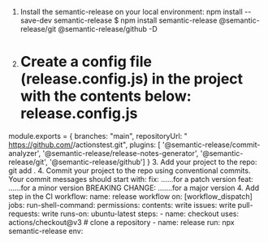 1. Install the semantic-release on your local environment:
    npm install --save-dev semantic-release
    $ npm install semantic-release @semantic-release/git @semantic-release/github -D
2. Create a config file (release.config.js) in the project with the contents below:
     release.config.js
    ====================
module.exports = {
   branches: "main",
   repositoryUrl: " https://github.com/<yourname>/actionstest.git",
   plugins: [
     '@semantic-release/commit-analyzer',
     '@semantic-release/release-notes-generator',
     '@semantic-release/git',
     '@semantic-release/github']
}
3. Add your project to the repo:
       git add .
4. Commit your project to the repo using conventional commits. Your commit messages should start with:
fix:                  ......for a patch version
    feat:                 ......for a minor version
    BREAKING CHANGE:      .......for a major version
4. Add step in the CI workflow:
name: release workflow
on: [workflow_dispatch]
jobs:
  run-shell-command:
    permissions:
      contents: write
      issues: write
      pull-requests: write
    runs-on: ubuntu-latest
    steps:
      - name: checkout
        uses: actions/checkout@v3 # clone a repository
      - name: release
        run: npx semantic-release
        env:

